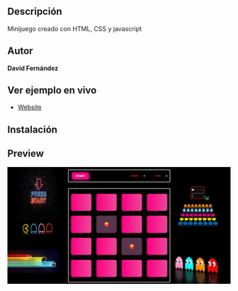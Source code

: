 ## Descripción

Minijuego creado con HTML, CSS y javascript

## Autor

**David Fernández**

## Ver ejemplo en vivo

- [Website](https://github.com/davidFCDev/mini-game-javascript/blob/main/assets/imagen-minijuego.png)

## Instalación


## Preview

![Image text](https://github.com/davidFCDev/mini-game-javascript/blob/main/assets/imagen-minijuego.png)
